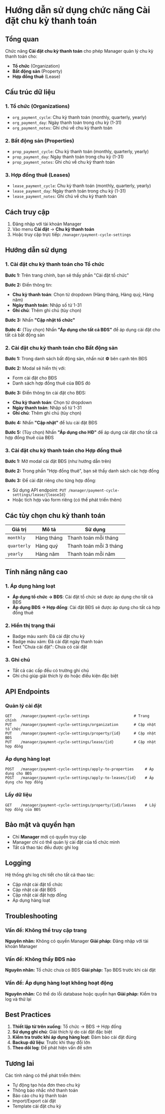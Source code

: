 # Hướng dẫn sử dụng chức năng Cài đặt chu kỳ thanh toán

## Tổng quan

Chức năng **Cài đặt chu kỳ thanh toán** cho phép Manager quản lý chu kỳ thanh toán cho:
- **Tổ chức** (Organization)
- **Bất động sản** (Property) 
- **Hợp đồng thuê** (Lease)

## Cấu trúc dữ liệu

### 1. Tổ chức (Organizations)
- `org_payment_cycle`: Chu kỳ thanh toán (monthly, quarterly, yearly)
- `org_payment_day`: Ngày thanh toán trong chu kỳ (1-31)
- `org_payment_notes`: Ghi chú về chu kỳ thanh toán

### 2. Bất động sản (Properties)
- `prop_payment_cycle`: Chu kỳ thanh toán (monthly, quarterly, yearly)
- `prop_payment_day`: Ngày thanh toán trong chu kỳ (1-31)
- `prop_payment_notes`: Ghi chú về chu kỳ thanh toán

### 3. Hợp đồng thuê (Leases)
- `lease_payment_cycle`: Chu kỳ thanh toán (monthly, quarterly, yearly)
- `lease_payment_day`: Ngày thanh toán trong chu kỳ (1-31)
- `lease_payment_notes`: Ghi chú về chu kỳ thanh toán

## Cách truy cập

1. Đăng nhập với tài khoản Manager
2. Vào menu **Cài đặt** → **Chu kỳ thanh toán**
3. Hoặc truy cập trực tiếp: `/manager/payment-cycle-settings`

## Hướng dẫn sử dụng

### 1. Cài đặt chu kỳ thanh toán cho Tổ chức

**Bước 1:** Trên trang chính, bạn sẽ thấy phần "Cài đặt tổ chức"

**Bước 2:** Điền thông tin:
- **Chu kỳ thanh toán**: Chọn từ dropdown (Hàng tháng, Hàng quý, Hàng năm)
- **Ngày thanh toán**: Nhập số từ 1-31
- **Ghi chú**: Thêm ghi chú (tùy chọn)

**Bước 3:** Nhấn **"Cập nhật tổ chức"**

**Bước 4:** (Tùy chọn) Nhấn **"Áp dụng cho tất cả BĐS"** để áp dụng cài đặt cho tất cả bất động sản

### 2. Cài đặt chu kỳ thanh toán cho Bất động sản

**Bước 1:** Trong danh sách bất động sản, nhấn nút **⚙️** bên cạnh tên BĐS

**Bước 2:** Modal sẽ hiển thị với:
- Form cài đặt cho BĐS
- Danh sách hợp đồng thuê của BĐS đó

**Bước 3:** Điền thông tin cài đặt cho BĐS:
- **Chu kỳ thanh toán**: Chọn từ dropdown
- **Ngày thanh toán**: Nhập số từ 1-31
- **Ghi chú**: Thêm ghi chú (tùy chọn)

**Bước 4:** Nhấn **"Cập nhật"** để lưu cài đặt BĐS

**Bước 5:** (Tùy chọn) Nhấn **"Áp dụng cho HĐ"** để áp dụng cài đặt cho tất cả hợp đồng thuê của BĐS

### 3. Cài đặt chu kỳ thanh toán cho Hợp đồng thuê

**Bước 1:** Mở modal cài đặt BĐS (như hướng dẫn trên)

**Bước 2:** Trong phần "Hợp đồng thuê", bạn sẽ thấy danh sách các hợp đồng

**Bước 3:** Để cài đặt riêng cho từng hợp đồng:
- Sử dụng API endpoint: `PUT /manager/payment-cycle-settings/lease/{leaseId}`
- Hoặc tích hợp vào form riêng (có thể phát triển thêm)

## Các tùy chọn chu kỳ thanh toán

| Giá trị | Mô tả | Sử dụng |
|---------|-------|---------|
| `monthly` | Hàng tháng | Thanh toán mỗi tháng |
| `quarterly` | Hàng quý | Thanh toán mỗi 3 tháng |
| `yearly` | Hàng năm | Thanh toán mỗi năm |

## Tính năng nâng cao

### 1. Áp dụng hàng loạt
- **Áp dụng tổ chức → BĐS**: Cài đặt tổ chức sẽ được áp dụng cho tất cả BĐS
- **Áp dụng BĐS → Hợp đồng**: Cài đặt BĐS sẽ được áp dụng cho tất cả hợp đồng thuê

### 2. Hiển thị trạng thái
- Badge màu xanh: Đã cài đặt chu kỳ
- Badge màu xám: Đã cài đặt ngày thanh toán
- Text "Chưa cài đặt": Chưa có cài đặt

### 3. Ghi chú
- Tất cả các cấp đều có trường ghi chú
- Ghi chú giúp giải thích lý do hoặc điều kiện đặc biệt

## API Endpoints

### Quản lý cài đặt
```
GET    /manager/payment-cycle-settings                    # Trang chính
PUT    /manager/payment-cycle-settings/organization       # Cập nhật tổ chức
PUT    /manager/payment-cycle-settings/property/{id}      # Cập nhật BĐS
PUT    /manager/payment-cycle-settings/lease/{id}         # Cập nhật hợp đồng
```

### Áp dụng hàng loạt
```
POST   /manager/payment-cycle-settings/apply-to-properties     # Áp dụng cho BĐS
POST   /manager/payment-cycle-settings/apply-to-leases/{id}    # Áp dụng cho hợp đồng
```

### Lấy dữ liệu
```
GET    /manager/payment-cycle-settings/property/{id}/leases    # Lấy hợp đồng của BĐS
```

## Bảo mật và quyền hạn

- Chỉ **Manager** mới có quyền truy cập
- Manager chỉ có thể quản lý cài đặt của tổ chức mình
- Tất cả thao tác đều được ghi log

## Logging

Hệ thống ghi log chi tiết cho tất cả thao tác:
- Cập nhật cài đặt tổ chức
- Cập nhật cài đặt BĐS
- Cập nhật cài đặt hợp đồng
- Áp dụng hàng loạt

## Troubleshooting

### Vấn đề: Không thể truy cập trang
**Nguyên nhân:** Không có quyền Manager
**Giải pháp:** Đăng nhập với tài khoản Manager

### Vấn đề: Không thấy BĐS nào
**Nguyên nhân:** Tổ chức chưa có BĐS
**Giải pháp:** Tạo BĐS trước khi cài đặt

### Vấn đề: Áp dụng hàng loạt không hoạt động
**Nguyên nhân:** Có thể do lỗi database hoặc quyền hạn
**Giải pháp:** Kiểm tra log và thử lại

## Best Practices

1. **Thiết lập từ trên xuống**: Tổ chức → BĐS → Hợp đồng
2. **Sử dụng ghi chú**: Giải thích lý do cài đặt đặc biệt
3. **Kiểm tra trước khi áp dụng hàng loạt**: Đảm bảo cài đặt đúng
4. **Backup dữ liệu**: Trước khi thay đổi lớn
5. **Theo dõi log**: Để phát hiện vấn đề sớm

## Tương lai

Các tính năng có thể phát triển thêm:
- Tự động tạo hóa đơn theo chu kỳ
- Thông báo nhắc nhở thanh toán
- Báo cáo chu kỳ thanh toán
- Import/Export cài đặt
- Template cài đặt chu kỳ
